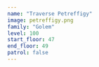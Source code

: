 ```yaml
---
name: "Traverse Petreffigy"
image: petreffigy.png
family: "Golem"
level: 100
start_floor: 47
end_floor: 49
patrol: false
---
```

